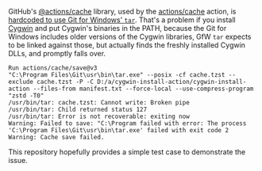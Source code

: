 GitHub's [@actions/cache][] library, used by the [actions/cache][] action, is
[hardcoded to use Git for Windows' `tar`][hardcode].  That's a problem if you
install [Cygwin][] and put Cygwin's binaries in the PATH, because the Git for
Windows includes older versions of the Cygwin libraries, GfW `tar` expects to
be linked against those, but actually finds the freshly installed Cygwin DLLs,
and promptly falls over.

[@actions/cache]: https://github.com/actions/toolkit/blob/main/packages/cache
[actions/cache]: https://github.com/actions/cache
[hardcode]: https://github.com/actions/toolkit/blob/6c1f9eaae833355a0b212b66c5f2e3ac366de185/packages/cache/src/internal/constants.ts#L31
[Cygwin]: https://www.cygwin.com/

```
Run actions/cache/save@v3
"C:\Program Files\Git\usr\bin\tar.exe" --posix -cf cache.tzst --exclude cache.tzst -P -C D:/a/cygwin-install-action/cygwin-install-action --files-from manifest.txt --force-local --use-compress-program "zstd -T0"
/usr/bin/tar: cache.tzst: Cannot write: Broken pipe
/usr/bin/tar: Child returned status 127
/usr/bin/tar: Error is not recoverable: exiting now
Warning: Failed to save: "C:\Program failed with error: The process 'C:\Program Files\Git\usr\bin\tar.exe' failed with exit code 2
Warning: Cache save failed.
```

This repository hopefully provides a simple test case to demonstrate the issue.
